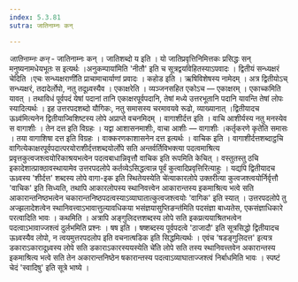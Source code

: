 ```yaml
---
index: 5.3.81
sutra: जातिनाम्नः कन्

---
```

_जातिनाम्नः कन्_ - जातिनाम्नः कन् । जातिशब्दो य इति । यो जातिप्रवृत्तिनिमित्तकः प्रसिद्धः सन् मनुष्यनामधेयभूतः स इत्यर्थः ।अनुकम्पाया॑मिति 'नीतौ' इति च सूत्रद्वयविहितस्याऽपवादः । द्वितीयं सन्ध्यक्षरं चेदिति ।एचः सन्ध्यक्षराणी॑ति प्राचामाचार्याणां प्रवादः । कहोड इति । ऋषिविशेषस्य नामेदम् । अत्र द्वितीयोऽच् सन्ध्यक्षरं, तदादेर्लोपो, नतु तदूध्र्वस्यैव । एकाक्षरेति । व्यञ्जनसहित एकोऽच — एकाक्षरम् । एकाच्कमिति यावत् । तथाविधं पूर्वपदं येषां पदानां तानि एकाक्षरपूर्वपदानि, तेषां मध्ये उत्तरभूतानि पदानि यावन्ति तेषां लोपः स्यादित्यर्थः । इह उत्तरपदशब्दो यौगिकः, नतु समासस्य चरमावयवे रूढो, व्याख्यानात् ।द्वितीयादच ऊध्र्व॑मित्यनेन द्वितीयाज्विशिष्टस्य लोपे अप्राप्ते वचनमिदम् । वागाशीर्दत्त इति । वाचि आशीर्यस्य नतु मनस्येव स वागाशीः । तेन दत्त इति विग्रहः । यद्वा आशासनमाशीः, वाचा आशीः — वागाशीः ।कर्तृकरणे कृते॑ति समासः । तया वागाशिषा दत्त इति विग्रहः । वाक्करणकाशासनेन दत्त इत्यर्थः । वाचिक इति । वागाशीर्दत्तशब्दाट्ठचि वागित्येकाक्षरपूर्वपदात्परयोराशीर्दत्तशब्दयोर्लोपे सति अन्तर्वर्तिविभक्त्या पदत्वमाश्रित्य प्रवृत्तकुत्वजश्त्वयोरिकाश्रयभत्वेन पदत्वबाधान्निवृत्तौ वाचिक इति रूपमिति केचित् । वस्तुतस्तु ठचि इकादेशात्प्राक्ठावस्थायामेव उत्तरपदलोपे कर्तव्येऽसिद्धत्वान्न पूर्वं कुत्वादिप्रवृत्तिरित्याहुः । यद्यपि द्वितीयादच ऊध्र्वस्य 'शीर्दत्त' शब्दस्य लोपे वागा-इक इति स्थितेयस्येति चे॑त्याकारलोपे उक्तरीत्या कुत्वजश्त्वयोर्निर्वृत्तौ 'वाचिक' इति सिध्यति, तथापि आकारलोपस्य स्थानिवत्त्वेन आकारान्तस्य इकमाश्रित्य भत्वे सति आकारान्तनिष्ठभत्वेन चकारान्तनिष्ठपदत्वस्याऽव्याघातात्कुत्वजश्त्वयोः 'वागिक' इति स्यात् । उत्तरपदलोपे तु अज्झलादेशत्वेन स्थानिवत्त्वाऽभावात्तुल्यावधिकया भसंज्ञयासुप्तिङन्त॑मिति पदसंज्ञा बाध्यतेस, एकसंज्ञाधिकारे परत्वादिति भावः । कथमिति । अत्रापि अङ्गुलिदत्तशब्दस्य लोपे सति इकप्रत्ययाश्रितभत्वेन पदत्वाऽभावाज्जश्त्वं दुर्लभमिति प्रश्नः । षष इति । षष्शब्दस्य पूर्वपदत्वे 'ठाजादौ' इति सूत्रसिद्धो द्वितीयादच ऊध्र्वस्यैव लोपो, न त्वयमुत्तरपदलोप इति वचनात्षडिक इति सिद्धमित्यर्थः । एवंच 'षडङ्गुलिदत्त' इत्यत्र डकाराऽकारादूध्र्वस्य लोपे सति डकाराऽकारस्ययस्येति चे॑ति लोपे सति तस्य स्थानिवत्त्तवेन अकारान्तस्य इकमाश्रित्य भत्वे सति तेन अकारान्तनिष्ठेन षकारान्तस्य पदत्वाऽव्याघाताज्जश्त्वं निर्बाधमिति भावः । स्पष्टं चेदं 'स्वादिषु' इति सूत्रे भाष्ये । 